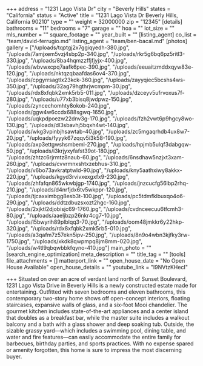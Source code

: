 +++
address = "1231 Lago Vista Dr"
city = "Beverly Hills"
states = "California"
status = "Active"
title = "1231 Lago Vista Dr Beverly Hills, California 90210"
type = ""
weight = 32000000
zip = "12345"
[details]
bathrooms = "11"
bedrooms = "7"
garage = ""
hoa = ""
lot_size = ""
mls_number = ""
square_footage = ""
year_built = ""
[listing_agent]
co_list = "team/david-ferrugio.md"
listing_agent = "team/ben-bacal.md"
[photos]
gallery = ["/uploads/tqptgj2x7ggiqyedh-380.jpg", "/uploads/7amjxem5vzj4sbp2p-340.jpg", "/uploads/rkr5g6bq6pz5ritl3-330.jpg", "/uploads/8ba4hqmzzffjfjyjx-400.jpg", "/uploads/wbvwxcpq7aafk6pec-390.jpg", "/uploads/eeuaitzmddxqyw83e-120.jpg", "/uploads/nktqzqbaafdas6ov4-370.jpg", "/uploads/cpgyrrsagtlx23kck-360.jpg", "/uploads/zayyqiec5bcshs4ws-350.jpg", "/uploads/32ag79hgthrjwcmpm-30.jpg", "/uploads/rdx8xfqbk2xmk5rb5-011.jpg", "/uploads/dzceyv5ufrvoxus7f-280.jpg", "/uploads/u77xb3bisq8jwdpwz-150.jpg", "/uploads/zyncechomhty8okob-240.jpg", "/uploads/ggw4w6ccdx688sgwq-1650.jpg", "/uploads/uqkpdpoezw22dnv3g-170.jpg", "/uploads/fzh2vwt6p9hgcy8wo-130.jpg", "/uploads/dl3sbavhj5bqxh4wt-140.jpg", "/uploads/wkg3vpinbjhsawtab-40.jpg", "/uploads/zc5mgaqrhdb4ux8w7-20.jpg", "/uploads/fyyyk67zqqv5i3k58-190.jpg", "/uploads/axp3ettgwshsmbeml-270.jpg", "/uploads/hpjmb5ulqf3dabgqw-50.jpg", "/uploads/i3krjyxyfafst39ot-180.jpg", "/uploads/zhtzc6rjrmtz8naub-60.jpg", "/uploads/6nsdhaw5nzjxt3xam-260.jpg", "/uploads/cvvrmnxshtxzebhus-310.jpg", "/uploads/v6bo73avkratptwld-90.jpg", "/uploads/kny5aathxiwy8akkx-220.jpg", "/uploads/kgyd3rvivxexgxfx9-230.jpg", "/uploads/zhfafqn865wkwbjgp-1740.jpg", "/uploads/jnzcucfg56lbp2rhq-210.jpg", "/uploads/d4nrfjdx6tv5wkppr-120.jpg", "/uploads/tjcaxximbgg8esb3t-100.jpg", "/uploads/pc5tdmfklbuxqo4o6-290.jpg", "/uploads/ddtzdbuzsxozt2hgc-160.jpg", "/uploads/2xjktl2djobisjc69-1760.jpg", "/uploads/cvdnceecuu6tfcmh3-80.jpg", "/uploads/aaeljbzp26nkr4cg7-10.jpg", "/uploads/l5bwyrih89plblqq3-70.jpg", "/uploads/oom48jmkkr6y22hkp-320.jpg", "/uploads/rdx8xfqbk2xmk5rb5-010.jpg", "/uploads/a3qafm7z57ekn5ipv-250.jpg", "/uploads/8n9o4wbn3kjfky3rw-1750.jpg", "/uploads/xkdk8qwpmpq8jm8mm-020.jpg", "/uploads/w4tl9qbqwbbkfqyno-410.jpg"]
main_photo = ""
[search_engine_optimization]
meta_description = ""
title_tag = ""
[tools]
file_attachments = []
matterport_link = ""
open_house_date = "No Open House Available"
open_house_details = ""
youtube_link = "I9NVtzKHecI"

+++
Situated on over an acre of verdant land north of Sunset Boulevard, 1231 Lago Vista Drive in Beverly Hills is a newly constructed estate made for entertaining. Outfitted with seven bedrooms and eleven bathrooms, this contemporary two-story home shows off open-concept interiors, floating staircases, expansive walls of glass, and a six-foot Mooi chandelier. The gourmet kitchen includes state-of-the-art appliances and a center island that doubles as a breakfast bar, while the master suite includes a walkout balcony and a bath with a glass shower and deep soaking tub. Outside, the sizable grassy yard—which includes a swimming pool, dining table, and water and fire features—can easily accommodate the entire family for barbecues, birthday parties, and sports practices. With no expense spared or amenity forgotten, this home is sure to impress the most discerning buyer.